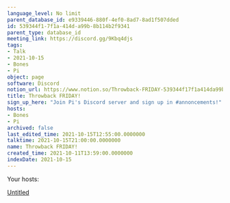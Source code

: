 ```yaml
---
language_level: No limit
parent_database_id: e9339446-880f-4ef0-8ad7-8ad1f507dded
id: 539344f1-7f1a-414d-a99b-8b114b2f9341
parent_type: database_id
meeting_link: https://discord.gg/9Kbq4djs
tags:
- Talk
- 2021-10-15
- Bones
- Pi
object: page
software: Discord
notion_url: https://www.notion.so/Throwback-FRIDAY-539344f17f1a414da99b8b114b2f9341
title: Throwback FRIDAY!
sign_up_here: "Join Pi's Discord server and sign up in #annoncements!"
hosts:
- Bones
- Pi
archived: false
last_edited_time: 2021-10-15T12:55:00.0000000
talktime: 2021-10-15T21:00:00.0000000
name: Throwback FRIDAY!
created_time: 2021-10-11T13:59:00.0000000
indexDate: 2021-10-15
---
```




Your hosts:

[Untitled](https://www.notion.so/482e61b02b9c4456b2b4fe86bb7544c6)   





